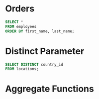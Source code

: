 # Orders
```sql
SELECT *
FROM employees
ORDER BY first_name, last_name;
```

# Distinct Parameter
```sql
SELECT DISTINCT country_id
FROM locations;
```

# Aggregate Functions
